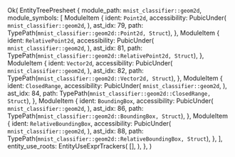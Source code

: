 Ok(
    EntityTreePresheet {
        module_path: `mnist_classifier::geom2d`,
        module_symbols: [
            ModuleItem {
                ident: `Point2d`,
                accessibility: PubicUnder(
                    `mnist_classifier::geom2d`,
                ),
                ast_idx: 79,
                path: TypePath(`mnist_classifier::geom2d::Point2d, Struct`),
            },
            ModuleItem {
                ident: `RelativePoint2d`,
                accessibility: PubicUnder(
                    `mnist_classifier::geom2d`,
                ),
                ast_idx: 81,
                path: TypePath(`mnist_classifier::geom2d::RelativePoint2d, Struct`),
            },
            ModuleItem {
                ident: `Vector2d`,
                accessibility: PubicUnder(
                    `mnist_classifier::geom2d`,
                ),
                ast_idx: 82,
                path: TypePath(`mnist_classifier::geom2d::Vector2d, Struct`),
            },
            ModuleItem {
                ident: `ClosedRange`,
                accessibility: PubicUnder(
                    `mnist_classifier::geom2d`,
                ),
                ast_idx: 84,
                path: TypePath(`mnist_classifier::geom2d::ClosedRange, Struct`),
            },
            ModuleItem {
                ident: `BoundingBox`,
                accessibility: PubicUnder(
                    `mnist_classifier::geom2d`,
                ),
                ast_idx: 86,
                path: TypePath(`mnist_classifier::geom2d::BoundingBox, Struct`),
            },
            ModuleItem {
                ident: `RelativeBoundingBox`,
                accessibility: PubicUnder(
                    `mnist_classifier::geom2d`,
                ),
                ast_idx: 88,
                path: TypePath(`mnist_classifier::geom2d::RelativeBoundingBox, Struct`),
            },
        ],
        entity_use_roots: EntityUseExprTrackers(
            [],
        ),
    },
)